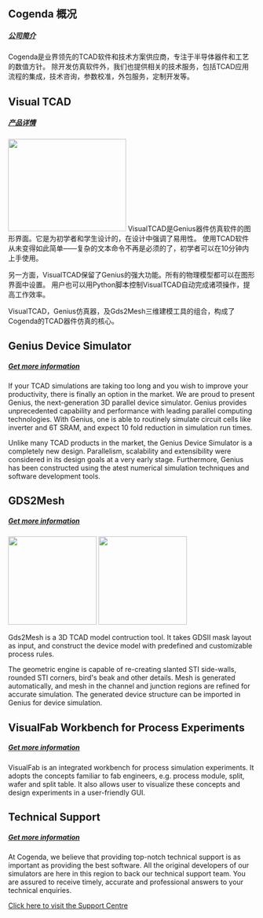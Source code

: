 <div class="box" >

Cogenda 概况
-------
##### [公司简介]({{NICEDOG_BASE_URL}}/article/corporate)

Cogenda是业界领先的TCAD软件和技术方案供应商，专注于半导体器件和工艺的数值方针。
除开发仿真软件外，我们也提供相关的技术服务，包括TCAD应用流程的集成，技术咨询，参数校准，外包服务，定制开发等。

</div>

<div class="box" >

Visual TCAD
-----------
##### [产品详情]({{NICEDOG_BASE_URL}}/article/products-zh_cn#VTCAD)

<img src="{{NICEDOG_BASE_URL}}/images/vtcad/vtcad_sm.jpg" alt="" width="240" height="188" class="left" />
VisualTCAD是Genius器件仿真软件的图形界面。它是为初学者和学生设计的，在设计中强调了易用性。
使用TCAD软件从未变得如此简单——复杂的文本命令不再是必须的了，初学者可以在10分钟内上手使用。

另一方面，VisualTCAD保留了Genius的强大功能。所有的物理模型都可以在图形界面中设置。
用户也可以用Python脚本控制VisualTCAD自动完成诸项操作，提高工作效率。

VisualTCAD，Genius仿真器，及Gds2Mesh三维建模工具的组合，构成了Cogenda的TCAD器件仿真的核心。

</div>

<div class="box" >

Genius Device Simulator
-----------
##### [Get more information]({{NICEDOG_BASE_URL}}/article/products#Genius)

If your TCAD simulations are taking too long and you wish to improve your productivity, there is finally an option in the market. We are proud to present Genius, the next-generation 3D parallel device simulator. Genius provides unprecedented capability and performance with leading parallel computing technologies. With Genius, one is able to routinely simulate circuit cells like inverter and 6T SRAM, and expect 10 fold reduction in simulation run times.

Unlike many TCAD products in the market, the Genius Device Simulator is a completely new design. Parallelism, scalability and extensibility were considered in its design goals at a very early stage. Furthermore, Genius has been constructed using the atest numerical simulation techniques and software development tools.

</div>

<div class="box" >

GDS2Mesh
-----------
##### [Get more information]({{NICEDOG_BASE_URL}}/article/products#Gds2Mesh)

<img src="{{NICEDOG_BASE_URL}}/images/gds2mesh/nand_mesh_small.jpg" alt="" height="180" class="right" />
<img src="{{NICEDOG_BASE_URL}}/images/gds2mesh/na2_x1_layout_small.jpg" alt="" height="180" class="right" />

Gds2Mesh is a 3D TCAD model contruction tool. It takes GDSII mask layout as input, and construct the device model with predefined and customizable process rules.

The geometric engine is capable of re-creating slanted STI side-walls, rounded STI corners, bird's beak and other details.
Mesh is generated automatically, and mesh in the channel and junction regions are refined for accurate simulation.
The generated device structure can be imported in Genius for device simulation.

</div>

<div class="box" >

VisualFab Workbench for Process Experiments
-----------
##### [Get more information]({{NICEDOG_BASE_URL}}/article/products#VFab)

VisualFab is an integrated workbench for process simulation experiments. It adopts the concepts familiar to fab engineers, e.g. process module, split, wafer and split table.
It also allows user to visualize these concepts and design experiments in a user-friendly GUI.

</div>

<div class="box" >

Technical Support
-----------
##### [Get more information]({{NICEDOG_BASE_URL}}/article/contact)

At Cogenda, we believe that providing top-notch technical support is as important as providing the best software. All the original developers of our simulators are here in this region to back our technical support team. You are assured to receive timely, accurate and professional answers to your technical enquiries.

[Click here to visit the Support Centre]({{NICEDOG_BASE_URL}}/article/support)

</div>

